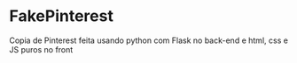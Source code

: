 # FakePinterest
Copia de Pinterest feita usando python com Flask no back-end e html, css e JS puros no front
